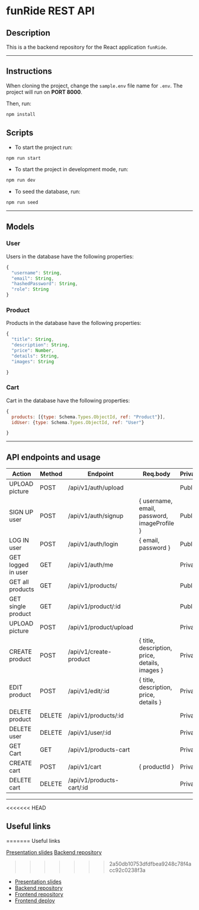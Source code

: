# funRide REST API
## Description

This is a the backend repository for the React application `funRide`.

---

## Instructions

When cloning the project, change the <code>sample.env</code> file name for <code>.env</code>. The project will run on **PORT 8000**.

Then, run:
```bash
npm install
```
## Scripts

- To start the project run:
```bash
npm run start
```
- To start the project in development mode, run:
```bash
npm run dev
```
- To seed the database, run:
```bash
npm run seed
```
---

## Models
### User

Users in the database have the following properties:
```js
{
  "username": String,
  "email": String,
  "hashedPassword": String,
  "role": String
}
```
### Product

Products in the database have the following properties:
```js
{
  "title": String,
  "description": String,
  "price": Number,
  "details": String,
  "images": String

}
```
### Cart

Cart in the database have the following properties:
```js
{
  products: [{type: Schema.Types.ObjectId, ref: "Product"}],
  idUser: {type: Schema.Types.ObjectId, ref: "User"}

}
```
---

## API endpoints and usage 

| Action               | Method    | Endpoint                | Req.body                                       | Private/Public  |
|----------------------|-----------|-------------------------|------------------------------------------------|-----------------|
| UPLOAD picture       | POST      | /api/v1/auth/upload     |                                                |    Public       | 
| SIGN UP user         | POST      | /api/v1/auth/signup     | { username, email, password, imageProfile }    |    Public       |                 
| LOG IN user          | POST      | /api/v1/auth/login      | { email, password }                            |    Public       |                  
| GET logged in user   | GET       | /api/v1/auth/me         |                                                |    Private      |
| GET all products     | GET       | /api/v1/products/       |                                                |    Public       |
| GET single product   | GET       | /api/v1/product/:id     |                                                |    Public       |
| UPLOAD picture       | POST      | /api/v1/product/upload  |                                                |    Private      |
| CREATE product       | POST      | /api/v1/create-product  | { title, description, price, details, images } |    Private      |
| EDIT   product       | POST      | /api/v1/edit/:id        | { title, description, price, details }         |    Private      |
| DELETE product       | DELETE    | /api/v1/products/:id    |                                                |    Private      |
| DELETE user          | DELETE    | /api/v1/user/:id        |                                                |    Private      |
| GET Cart             | GET       | /api/v1/products-cart   |                                                |    Private      |
| CREATE cart          | POST      | /api/v1/cart            | { productId }                                  |    Private      |
| DELETE cart          | DELETE    |/api/v1/products-cart/:id|                                                |    Private      |


---

<<<<<<< HEAD
## Useful links

=======
Useful links

[Presentation slides](https://docs.google.com/presentation/d/1lG9C0JEs70fODM86R0XsyMLSlpFF0aIYjVLaim-VkDI/edit#slide=id.p) 
[Backend repository](https://github.com/FlyerBird/backend-myapp-m3)
>>>>>>> 2a50db10753dfdfbea9248c78f4acc92c0238f3a
- [Presentation slides](https://docs.google.com/presentation/d/1lG9C0JEs70fODM86R0XsyMLSlpFF0aIYjVLaim-VkDI/edit#slide=id.p)
- [Backend repository](https://github.com/FlyerBird/backend-myapp-m3)
- [Frontend repository](https://github.com/FlyerBird/frontend-myapp-m3)
- [Frontend deploy](https://master--funride.netlify.app)


